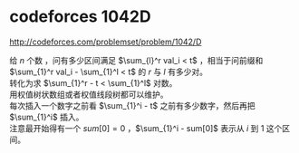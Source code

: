 # codeforces 1042D
http://codeforces.com/problemset/problem/1042/D

给 $n$ 个数 ，问有多少区间满足 $\sum_{l}^r val_i < t$ ，相当于问前缀和 $\sum_{1}^r val_i - \sum_{1}^l < t$ 的 $r$ 与 $l$ 有多少对。  
转化为求 $\sum_{1}^r - t < \sum_{1}^l$ 对数。  
用权值树状数组或者权值线段树都可以维护。  
每次插入一个数字之前看 $\sum_{1}^i - t$ 之前有多少数字，然后再把 $\sum_{1}^i$ 插入。  
注意最开始得有一个 $sum[0] = 0$ ，$\sum_{1}^i - sum[0]$ 表示从 $i$ 到 $1$ 这个区间。   